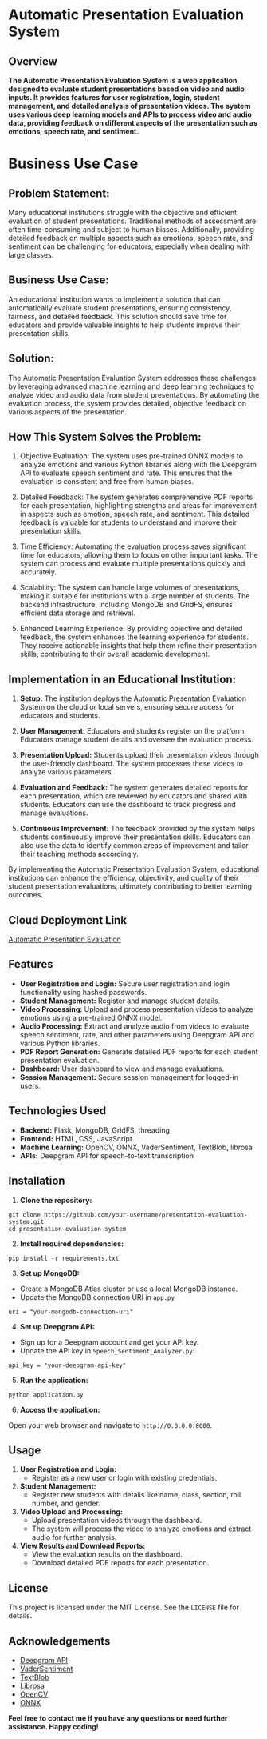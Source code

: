 # Automatic Presentation Evaluation System

## Overview

**The Automatic Presentation Evaluation System is a web application designed to evaluate student presentations based on video and audio inputs. It provides features for user registration, login, student management, and detailed analysis of presentation videos. The system uses various deep learning models and APIs to process video and audio data, providing feedback on different aspects of the presentation such as emotions, speech rate, and sentiment.**

# Business Use Case

## Problem Statement:

Many educational institutions struggle with the objective and efficient evaluation of student presentations. Traditional methods of assessment are often time-consuming and subject to human biases. Additionally, providing detailed feedback on multiple aspects such as emotions, speech rate, and sentiment can be challenging for educators, especially when dealing with large classes.

## Business Use Case:

An educational institution wants to implement a solution that can automatically evaluate student presentations, ensuring consistency, fairness, and detailed feedback. This solution should save time for educators and provide valuable insights to help students improve their presentation skills.

## Solution:

The Automatic Presentation Evaluation System addresses these challenges by leveraging advanced machine learning and deep learning techniques to analyze video and audio data from student presentations. By automating the evaluation process, the system provides detailed, objective feedback on various aspects of the presentation.

## How This System Solves the Problem:

1. Objective Evaluation: The system uses pre-trained ONNX models to analyze emotions and various Python libraries along with the Deepgram API to evaluate speech sentiment and rate. This ensures that the evaluation is consistent and free from human biases.

2. Detailed Feedback: The system generates comprehensive PDF reports for each presentation, highlighting strengths and areas for improvement in aspects such as emotion, speech rate, and sentiment. This detailed feedback is valuable for students to understand and improve their presentation skills.

3. Time Efficiency: Automating the evaluation process saves significant time for educators, allowing them to focus on other important tasks. The system can process and evaluate multiple presentations quickly and accurately.

4. Scalability: The system can handle large volumes of presentations, making it suitable for institutions with a large number of students. The backend infrastructure, including MongoDB and GridFS, ensures efficient data storage and retrieval.

5. Enhanced Learning Experience: By providing objective and detailed feedback, the system enhances the learning experience for students. They receive actionable insights that help them refine their presentation skills, contributing to their overall academic development.

## Implementation in an Educational Institution:

1. **Setup:** The institution deploys the Automatic Presentation Evaluation System on the cloud or local servers, ensuring secure access for educators and students.

2. **User Management:** Educators and students register on the platform. Educators manage student details and oversee the evaluation process.

3. **Presentation Upload:** Students upload their presentation videos through the user-friendly dashboard. The system processes these videos to analyze various parameters.

4. **Evaluation and Feedback:** The system generates detailed reports for each presentation, which are reviewed by educators and shared with students. Educators can use the dashboard to track progress and manage evaluations.

5. **Continuous Improvement:** The feedback provided by the system helps students continuously improve their presentation skills. Educators can also use the data to identify common areas of improvement and tailor their teaching methods accordingly.

By implementing the Automatic Presentation Evaluation System, educational institutions can enhance the efficiency, objectivity, and quality of their student presentation evaluations, ultimately contributing to better learning outcomes.


## Cloud Deployment Link

[Automatic Presentation Evaluation](https://automatic-presentation-evaluation-s2jj.onrender.com)


## Features

* **User Registration and Login:** Secure user registration and login functionality using hashed passwords.
* **Student Management:** Register and manage student details.
* **Video Processing:** Upload and process presentation videos to analyze emotions using a pre-trained ONNX model.
* **Audio Processing:** Extract and analyze audio from videos to evaluate speech sentiment, rate, and other parameters using Deepgram API and various Python libraries.
* **PDF Report Generation:** Generate detailed PDF reports for each student presentation evaluation.
* **Dashboard:** User dashboard to view and manage evaluations.
* **Session Management:** Secure session management for logged-in users.

## Technologies Used

* **Backend:** Flask, MongoDB, GridFS, threading
* **Frontend:** HTML, CSS, JavaScript
* **Machine Learning:** OpenCV, ONNX, VaderSentiment, TextBlob, librosa
* **APIs:** Deepgram API for speech-to-text transcription


## Installation

1. **Clone the repository:**

```
git clone https://github.com/your-username/presentation-evaluation-system.git
cd presentation-evaluation-system
```

2. **Install required dependencies:**

```
pip install -r requirements.txt
```

3. **Set up MongoDB:**

* Create a MongoDB Atlas cluster or use a local MongoDB instance.
* Update the MongoDB connection URI in `app.py`

```
uri = "your-mongodb-connection-uri"
```

4. **Set up Deepgram API:**

* Sign up for a Deepgram account and get your API key.
* Update the API key in `Speech_Sentiment_Analyzer.py`:

```
api_key = "your-deepgram-api-key"
```


5. **Run the application:**

```
python application.py
```

6. **Access the application:**

Open your web browser and navigate to `http://0.0.0.0:8000`.


## Usage

1. **User Registration and Login:**
   * Register as a new user or login with existing credentials.
2. **Student Management:**
   * Register new students with details like name, class, section, roll number, and gender.
3. **Video Upload and Processing:**
   * Upload presentation videos through the dashboard.
   * The system will process the video to analyze emotions and extract audio for further analysis.
4. **View Results and Download Reports:**
   * View the evaluation results on the dashboard.
   * Download detailed PDF reports for each presentation.



## License

This project is licensed under the MIT License. See the `LICENSE` file for details.


## Acknowledgements

* [Deepgram API](https://www.deepgram.com/)
* [VaderSentiment](https://github.com/cjhutto/vaderSentiment)
* [TextBlob](https://textblob.readthedocs.io/en/dev/)
* [Librosa](https://librosa.org/)
* [OpenCV](https://opencv.org/)
* [ONNX](https://onnx.ai/)


**Feel free to contact me if you have any questions or need further assistance. Happy coding!**
